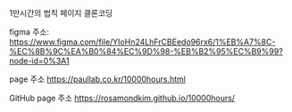 1만시간의 법칙 페이지 클론코딩

figma 주소:
https://www.figma.com/file/YIoHn24LhFrCBEedo96rx6/1%EB%A7%8C-%EC%8B%9C%EA%B0%84%EC%9D%98-%EB%B2%95%EC%B9%99?node-id=0%3A1


page 주소
https://paullab.co.kr/10000hours.html

GitHub page 주소
https://rosamondkim.github.io/10000hours/
